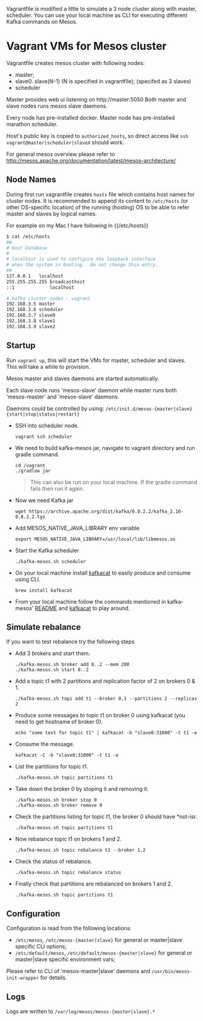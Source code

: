 Vagrantfile is modified a little to simulate a 3 node cluster along with master, scheduler. You can use your local machine as CLI for executing different Kafka commands on Mesos.

# Vagrant VMs for Mesos cluster
Vagrantfile creates mesos cluster with following nodes:
- master;
- slave0..slave(N-1) (N is specified in vagrantfile); (specifed as 3 slaves)
- scheduler

Master provides web ui listening on http://master:5050
Both master and slave nodes runs mesos slave daemons.

Every node has pre-installed docker. Master node has pre-installed
marathon scheduler.

Host's public key is copied to `authorized_hosts`,
so direct access like `ssh vagrant@master|scheduler|slaveX` should work.

For general mesos overview please refer to
http://mesos.apache.org/documentation/latest/mesos-architecture/

## Node Names
During first run vagrantfile creates `hosts` file which
contains host names for cluster nodes. It is recommended
to append its content to `/etc/hosts` (or other OS-specific
location) of the running (hosting) OS to be able to refer
master and slaves by logical names.

For example on my Mac I have following in {{/etc/hosts}}
```sh
$ cat /etc/hosts
##
# Host Database
#
# localhost is used to configure the loopback interface
# when the system is booting.  Do not change this entry.
##
127.0.0.1	localhost
255.255.255.255	broadcasthost
::1             localhost

# kafka cluster nodes - vagrant
192.168.3.5	master
192.168.3.6	scheduler
192.168.3.7	slave0
192.168.3.8	slave1
192.168.3.9	slave2
```

## Startup
Run `vagrant up`, this will start the VMs for master, scheduler and slaves. This will take a while to provision.

Mesos master and slaves daemons are started automatically.

Each slave node runs 'mesos-slave' daemon while master runs both
'mesos-master' and 'mesos-slave' daemons.

Daemons could be controlled by using:
`/etc/init.d/mesos-{master|slave} {start|stop|status|restart}`

- SSH into scheduler node.
  ```
  vagrant ssh scheduler
  ```
- We need to build kafka-mesos jar, navigate to vagrant directory and run gradle command.
  ```
  cd /vagrant
  ./gradlew jar
  ```
  > This can also be run on your local machine. If the gradle command fails then run it again.

- Now we need Kafka jar
  ```
  wget https://archive.apache.org/dist/kafka/0.8.2.2/kafka_2.10-0.8.2.2.tgz
  ```
- Add MESOS_NATIVE_JAVA_LIBRARY env variable
  ```
  export MESOS_NATIVE_JAVA_LIBRARY=/usr/local/lib/libmesos.so
  ```
- Start the Kafka scheduler
  ```
  ./kafka-mesos.sh scheduler
  ```
- On your local machine install [kafkacat](https://github.com/edenhill/kafkacat) to easily produce and consume using CLI.
  ```
  brew install kafkacat
  ```
- From your local machine follow the commands mentioned in kafka-mesos' [README](https://github.com/mesos/kafka#starting-and-using-1-broker) and [kafkacat](https://github.com/edenhill/kafkacat) to play around.

## Simulate rebalance
If you want to test rebalance try the following steps
- Add 3 brokers and start them.
  
  ```
  ./kafka-mesos.sh broker add 0..2 --mem 200
  ./kafka-mesos.sh start 0..2
  ```
- Add a topic t1 with 2 partitions and replication factor of 2 on brokers 0 & 1.
  ```
  ./kafka-mesos.sh topi add t1 --broker 0,1 --partitions 2 --replicas 2
  ```
- Produce some messages to topic t1 on broker 0 using kafkacat (you need to get hostname of broker 0).
  
  ```
  echo "some text for topic t1" | kafkacat -b "slave0:31000" -t t1 -e
  ```
- Consume the message.
  
  ```
  kafkacat -C -b "slave0:31000" -t t1 -e
  ```
- List the partitions for topic t1.
  
  ```
  ./kafka-mesos.sh topic partitions t1
  ```
- Take down the broker 0 by stoping it and removing it.
  
  ```
  ./kafka-mesos.sh broker stop 0
  ./kafka-mesos.sh broker remove 0
  ```
- Check the partitions listing for topic t1, the broker 0 should have \*not-isr.
  
  ```
  ./kafka-mesos.sh topic partitions t1
  ```
- Now rebalance topic t1 on brokers 1 and 2.
  
  ```
  ./kafka-mesos.sh topic rebalance t1 --broker 1,2
  ```
- Check the status of rebalance.
  
  ```
  ./kafka-mesos.sh topic rebalance status
  ```  
- Finally check that partitions are rebalanced on brokers 1 and 2.
  
  ```
  ./kafka-mesos.sh topic partitions t1
  ```

## Configuration
Configuration is read from the following locations:
- `/etc/mesos`, `/etc/mesos-{master|slave}`
  for general or master|slave specific CLI options;
- `/etc/default/mesos`, `/etc/default/mesos-{master|slave}`
  for general or master|slave specific environment vars;

Please refer to CLI of 'mesos-master|slave' daemons and `/usr/bin/mesos-init-wrapper`
for details.

## Logs
Logs are written to `/var/log/mesos/mesos-{master|slave}.*`
